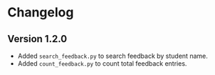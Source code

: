 # Changelog

## Version 1.2.0

- Added `search_feedback.py` to search feedback by student name.
- Added `count_feedback.py` to count total feedback entries.
